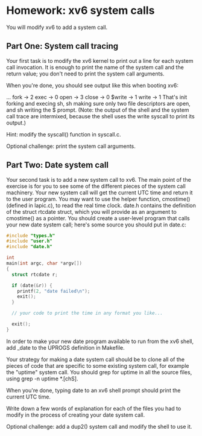 # Homework: xv6 system calls

You will modify xv6 to add a system call. 

## Part One: System call tracing
Your first task is to modify the xv6 kernel to print out a line for each system call invocation. It is enough to print the name of the system call and the return value; you don't need to print the system call arguments.

When you're done, you should see output like this when booting xv6:

...
fork -> 2
exec -> 0
open -> 3
close -> 0
$write -> 1
 write -> 1
That's init forking and execing sh, sh making sure only two file descriptors are open, and sh writing the $ prompt. (Note: the output of the shell and the system call trace are intermixed, because the shell uses the write syscall to print its output.)

Hint: modify the syscall() function in syscall.c.

Optional challenge: print the system call arguments.

## Part Two: Date system call

Your second task is to add a new system call to xv6. The main point of the exercise is for you to see some of the different pieces of the system call machinery. Your new system call will get the current UTC time and return it to the user program. You may want to use the helper function, cmostime() (defined in lapic.c), to read the real time clock. date.h contains the definition of the struct rtcdate struct, which you will provide as an argument to cmostime() as a pointer.
You should create a user-level program that calls your new date system call; here's some source you should put in date.c:

```c
#include "types.h"
#include "user.h"
#include "date.h"

int
main(int argc, char *argv[])
{
  struct rtcdate r;

  if (date(&r)) {
    printf(2, "date failed\n");
    exit();
  }

  // your code to print the time in any format you like...

  exit();
}
```

In order to make your new date program available to run from the xv6 shell, add _date to the UPROGS definition in Makefile.

Your strategy for making a date system call should be to clone all of the pieces of code that are specific to some existing system call, for example the "uptime" system call. You should grep for uptime in all the source files, using grep -n uptime *.[chS].

When you're done, typing date to an xv6 shell prompt should print the current UTC time.

Write down a few words of explanation for each of the files you had to modify in the process of creating your date system call.

Optional challenge: add a dup2() system call and modify the shell to use it.
